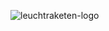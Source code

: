 ![leuchtraketen-logo](https://user-images.githubusercontent.com/2560369/179418600-bfa520ee-e316-4e95-8186-368a58b42cc4.svg)
